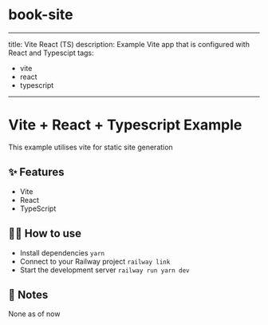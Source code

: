 # book-site

---

title: Vite React (TS)
description: Example Vite app that is configured with React and Typescipt
tags:

- vite
- react
- typescript

---

# Vite + React + Typescript Example

This example utilises vite for static site generation

## ✨ Features

- Vite
- React
- TypeScript

## 💁‍♀️ How to use

- Install dependencies `yarn`
- Connect to your Railway project `railway link`
- Start the development server `railway run yarn dev`

## 📝 Notes

None as of now
